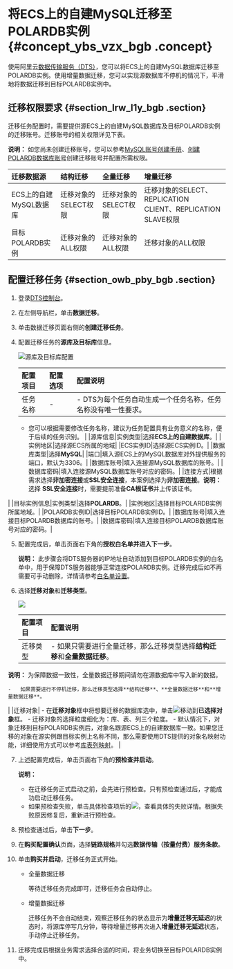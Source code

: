 # 将ECS上的自建MySQL迁移至POLARDB实例 {#concept_ybs_vzx_bgb .concept}

使用阿里云[数据传输服务（DTS）](https://help.aliyun.com/document_detail/26592.html)，您可以将ECS上的自建MySQL数据库迁移至POLARDB实例。使用增量数据迁移，您可以实现源数据库不停机的情况下，平滑地将数据迁移到目标POLARDB实例中。

## 迁移权限要求 {#section_lrw_l1y_bgb .section}

迁移任务配置时，需要提供源ECS上的自建MySQL数据库及目标POLARDB实例的迁移账号。迁移账号的相关权限详见下表。

**说明：** 如您尚未创建迁移账号，您可以参考[MySQL账号创建手册](https://dev.mysql.com/doc/refman/8.0/en/grant.html)、[创建POLARDB数据库账号](https://help.aliyun.com/document_detail/68508.html?spm=a2c4g.11186623.2.10.3f657dd3d4orj4)创建迁移账号并配置所需权限。

|迁移数据源|结构迁移|全量迁移|增量迁移|
|:----|:---|:---|:---|
|ECS上的自建MySQL数据库|迁移对象的SELECT权限|迁移对象的SELECT权限|迁移对象的SELECT、REPLICATION CLIENT、REPLICATION SLAVE权限|
|目标POLARDB实例|迁移对象的ALL权限|迁移对象的ALL权限|迁移对象的ALL权限|

## 配置迁移任务 {#section_owb_pby_bgb .section}

1.  登录[DTS控制台](https://dts.console.aliyun.com/)。
2.  在左侧导航栏，单击**数据迁移**。
3.  单击数据迁移页面右侧的**创建迁移任务**。
4.  配置迁移任务的**源库及目标库**信息。

    ![源库及目标库配置](http://static-aliyun-doc.oss-cn-hangzhou.aliyuncs.com/assets/img/79929/155244849340701_zh-CN.png)

    |配置项目|配置选项|配置说明|
    |:---|:---|:---|
    |任务名称|-|     -   DTS为每个任务自动生成一个任务名称，任务名称没有唯一性要求。
    -   您可以根据需要修改任务名称，建议为任务配置具有业务意义的名称，便于后续的任务识别。
 |
    |源库信息|实例类型|选择**ECS上的自建数据库**。|
    |实例地区|选择源ECS所属的地域|
    |ECS实例ID|选择源ECS实例ID。|
    |数据库类型|选择**MySQL**|
    |端口|填入源ECS上的MySQL数据库对外提供服务的端口，默认为3306。|
    |数据库账号|填入连接源MySQL数据库的账号。|
    |数据库密码|填入连接源MySQL数据库账号对应的密码。|
    |连接方式|根据需求选择**非加密连接**或**SSL安全连接**，本案例选择为**非加密连接**。**说明：** 选择 **SSL安全连接**时，需要提前准备**CA根证书**并上传该证书。

|
    |目标实例信息|实例类型|选择**POLARDB**。|
    |实例地区|选择目标POLARDB实例所属地域。|
    |POLARDB实例ID|选择目标POLARDB实例ID。|
    |数据库账号|填入连接目标POLARDB数据库的账号。|
    |数据库密码|填入连接目标POLARDB数据库账号对应的密码。|

5.  配置完成后，单击页面右下角的**授权白名单并进入下一步**。

    **说明：** 此步骤会将DTS服务器的IP地址自动添加到目标POLARDB实例的白名单中，用于保障DTS服务器能够正常连接POLARDB实例。迁移完成后如不再需要可手动删除，详情请参考[白名单设置](https://help.aliyun.com/document_detail/68506.html)。

6.  选择**迁移对象**和**迁移类型**。

    ![](http://static-aliyun-doc.oss-cn-hangzhou.aliyuncs.com/assets/img/79929/155244849334280_zh-CN.png)

    |配置项目|配置说明|
    |:---|:---|
    |迁移类型|     -   如果只需要进行全量迁移，那么迁移类型选择**结构迁移**和**全量数据迁移**。

**说明：** 为保障数据一致性，全量数据迁移期间请勿在源数据库中写入新的数据。

    -   如果需要进行不停机迁移，那么迁移类型选择**结构迁移**、**全量数据迁移**和**增量数据迁移**。
 |
    |迁移对象|     -   在**迁移对象**框中将想要迁移的数据库选中，单击![](http://static-aliyun-doc.oss-cn-hangzhou.aliyuncs.com/assets/img/79929/155244849340698_zh-CN.png)移动到**已选择对象**框。
    -   迁移对象的选择粒度细化为：库、表、列三个粒度。
    -   默认情况下，对象迁移到目标POLARDB实例后，对象名跟源ECS上的自建数据库一致。如果您迁移的对象在源实例跟目标实例上名称不同，那么需要使用DTS提供的对象名映射功能，详细使用方式可以参考[库表列映射](https://help.aliyun.com/document_detail/26628.html?spm=5176.doc26624.6.125.Mpn8On)。
 |

7.  上述配置完成后，单击页面右下角的**预检查并启动**。

    **说明：** 

    -   在迁移任务正式启动之前，会先进行预检查。只有预检查通过后，才能成功启动迁移任务。
    -   如果预检查失败，单击具体检查项后的![](http://static-aliyun-doc.oss-cn-hangzhou.aliyuncs.com/assets/img/86903/155244849335996_zh-CN.png)，查看具体的失败详情。根据失败原因修复后，重新进行预检查。
8.  预检查通过后，单击**下一步**。
9.  在**购买配置确认**页面，选择**链路规格**并勾选**数据传输（按量付费）服务条款**。
10. 单击**购买并启动**，迁移任务正式开始。
    -   全量数据迁移

        等待迁移任务完成即可，迁移任务会自动停止。

    -   增量数据迁移

        迁移任务不会自动结束，观察迁移任务的状态显示为**增量迁移无延迟**的状态时，将源库停写几分钟，等待增量迁移再次进入**增量迁移无延迟**状态，手动停止迁移任务。

11. 迁移完成后根据业务需求选择合适的时间，将业务切换至目标POLARDB实例中。

